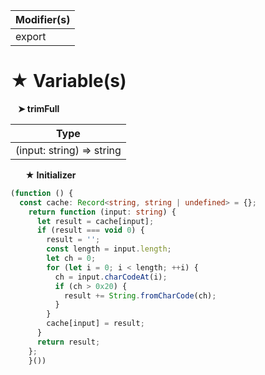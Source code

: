| Modifier(s)                            |
|----------------------------------------|
| export |

# &#9733; Variable(s)

&nbsp;&nbsp; **&#10148; trimFull**

| Type                        |
|-----------------------------|
| (input: string) =&gt; string |

&nbsp;&nbsp;&nbsp;&nbsp;&nbsp; **&#9733; Initializer**

```ts
(function () {
  const cache: Record<string, string | undefined> = {};
    return function (input: string) {
      let result = cache[input];
      if (result === void 0) {
        result = '';
        const length = input.length;
        let ch = 0;
        for (let i = 0; i < length; ++i) {
          ch = input.charCodeAt(i);
          if (ch > 0x20) {
            result += String.fromCharCode(ch);
          }
        }
        cache[input] = result;
      }
      return result;
    };
    }())
```